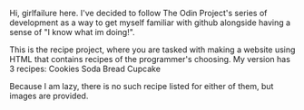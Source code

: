 Hi, girlfailure here.
I've decided to follow The Odin Project's series of development as a way to get myself familiar with github alongside having a sense of "I know what im doing!".

This is the recipe project, where you are tasked with making a website using HTML that contains recipes of the programmer's choosing. My version has 3 recipes:
Cookies
Soda Bread
Cupcake

Because I am lazy, there is no such recipe listed for either of them, but images are provided.